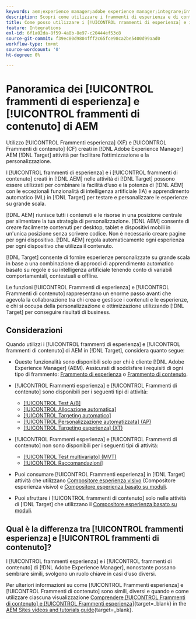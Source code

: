 ```yaml
---
keywords: aem;experience manager;adobe experience manager;integrare;integrazione;frammenti di esperienza;frammenti di contenuto
description: Scopri come utilizzare i frammenti di esperienza e di contenuto di [!DNL Adobe Experience Manager] nelle attività [!DNL Adobe Target] .
title: Come posso utilizzare i [!UICONTROL rrammenti di esperienza] e i [!UICONTROL rammenti di contenuto] di [!DNL Adobe Experience Manager] (AEM) ?
feature: Integrations
exl-id: 6f1a02da-8f59-4a8b-8e97-c20444ef53c8
source-git-commit: f39ec80d9804fff2c65fce98ca2be5400d99aad0
workflow-type: tm+mt
source-wordcount: '0'
ht-degree: 0%

---
```


# Panoramica dei [!UICONTROL frammenti di esperienza] e [!UICONTROL frammenti di contenuto] di AEM

Utilizzo [!UICONTROL Frammenti esperienza] (XF) e [!UICONTROL Frammenti di contenuto] (CF) creati in [!DNL Adobe Experience Manager] AEM [!DNL Target] attività per facilitare l’ottimizzazione e la personalizzazione.

I [!UICONTROL frammenti di esperienza] e i [!UICONTROL frammenti di contenuto] creati in [!DNL AEM] nelle attività di [!DNL Target] possono essere utilizzati per combinare la facilità d’uso e la potenza di [!DNL AEM] con le eccezionali funzionalità di intelligenza artificiale (IA) e apprendimento automatico (ML) in [!DNL Target] per testare e personalizzare le esperienze su grande scala.

[!DNL AEM] riunisce tutti i contenuti e le risorse in una posizione centrale per alimentare la tua strategia di personalizzazione. [!DNL AEM] consente di creare facilmente contenuti per desktop, tablet e dispositivi mobili in un&#39;unica posizione senza scrivere codice. Non è necessario creare pagine per ogni dispositivo. [!DNL AEM] regola automaticamente ogni esperienza per ogni dispositivo che utilizza il contenuto.

[!DNL Target] consente di fornire esperienze personalizzate su grande scala in base a una combinazione di approcci di apprendimento automatico basato su regole e su intelligenza artificiale tenendo conto di variabili comportamentali, contestuali e offline.

Le funzioni [!UICONTROL Frammenti di esperienza] e [!UICONTROL Frammenti di contenuto] rappresentano un enorme passo avanti che agevola la collaborazione tra chi crea e gestisce i contenuti e le esperienze, e chi si occupa della personalizzazione e ottimizzazione utilizzando [!DNL Target] per conseguire risultati di business.

## Considerazioni

Quando utilizzi i [!UICONTROL frammenti di esperienza] e [!UICONTROL frammenti di contenuto] di AEM in [!DNL Target], considera quanto segue:
* Queste funzionalità sono disponibili solo per chi è cliente [!DNL Adobe Experience Manager] (AEM). Assicurati di soddisfare i requisiti di ogni tipo di frammento: [Frammento di esperienza](/help/main/c-integrating-target-with-mac/aem/experience-fragments-aem.md#requirements) o [Frammento di contenuto](/help/main/c-integrating-target-with-mac/aem/content-fragments-aem.md#requirements).
* [!UICONTROL Frammenti esperienza] e [!UICONTROL Frammenti di contenuto] sono disponibili per i seguenti tipi di attività:

   * [[!UICONTROL Test A/B]](/help/main/c-activities/t-test-ab/test-ab.md)
   * [[!UICONTROL Allocazione automatica]](/help/main/c-activities/automated-traffic-allocation/automated-traffic-allocation.md)
   * [[!UICONTROL Targeting automatico]](/help/main/c-activities/auto-target/auto-target-to-optimize.md)
   * [[!UICONTROL Personalizzazione automatizzata] (AP)](/help/main/c-activities/t-automated-personalization/automated-personalization.md)
   * [[!UICONTROL Targeting esperienza] (XT)](/help/main/c-activities/t-experience-target/experience-target.md)

* [!UICONTROL Frammenti esperienza] e [!UICONTROL Frammenti di contenuto] non sono disponibili per i seguenti tipi di attività:

   * [[!UICONTROL Test multivariato] (MVT)](/help/main/c-activities/c-multivariate-testing/multivariate-testing.md)
   * [[!UICONTROL Raccomandazioni]](/help/main/c-recommendations/recommendations.md)

* Puoi consumare [!UICONTROL Frammenti esperienza] in [!DNL Target] attività che utilizzano [Compositore esperienza visivo](/help/main/c-experiences/c-visual-experience-composer/visual-experience-composer.md) (Compositore esperienza visivo) e [Compositore esperienza basato su moduli](/help/main/c-experiences/form-experience-composer.md).
* Puoi sfruttare i [!UICONTROL frammenti di contenuto] solo nelle attività di [!DNL Target] che utilizzano il [Compositore esperienza basato su moduli](/help/main/c-experiences/form-experience-composer.md).

## Qual è la differenza tra [!UICONTROL frammenti esperienza] e [!UICONTROL frammenti di contenuto]?

I [!UICONTROL frammenti esperienza] e i [!UICONTROL frammenti di contenuto] di [!DNL Adobe Experience Manager], nonostante possano sembrare simili, svolgono un ruolo chiave in casi d’uso diversi.

Per ulteriori informazioni su come [!UICONTROL Frammenti esperienza] e [!UICONTROL Frammenti di contenuto] sono simili, diversi e quando e come utilizzare ciascuna visualizzazione [Comprendere [!UICONTROL Frammenti di contenuto] e [!UICONTROL Frammenti esperienza]](https://experienceleague.adobe.com/docs/experience-manager-learn/sites/content-fragments/understand-content-fragments-and-experience-fragments.html?lang=it){target=_blank} in the [AEM Sites videos and tutorials guide](https://experienceleague.adobe.com/docs/experience-manager-learn/sites/overview.html?lang=it){target=_blank}.

